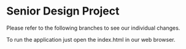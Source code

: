 # Senior Design Project

Please refer to the following branches to see our individual changes.

To run the application just open the index.html in our web browser.

